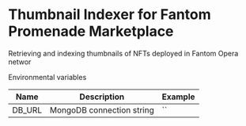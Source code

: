 # Thumbnail Indexer for Fantom Promenade Marketplace

Retrieving and indexing thumbnails of NFTs deployed in Fantom Opera networ

Environmental variables

| Name             | Description               | Example                                      |
| ---------------- | ------------------------- | -------------------------------------------- |
| DB_URL           | MongoDB connection string | ``                                           |
